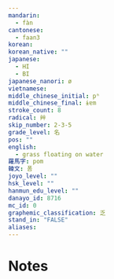```yaml
---
mandarin:
  - fàn
cantonese:
  - faan3
korean:
korean_native: ""
japanese:
  - HI
  - BI
japanese_nanori: ø
vietnamese:
middle_chinese_initial: pʰ
middle_chinese_final: ɨɐm
stroke_count: 8
radical: 艸
skip_number: 2-3-5
grade_level: 名
pos: ""
english:
  - grass floating on water
羅馬字: pom
韓文: 폼
joyo_level: ""
hsk_level: ""
hanmun_edu_level: ""
danayo_id: 8716
mc_id: 0
graphemic_classification: 乏
stand_in: "FALSE"
aliases:
---
```


# Notes

